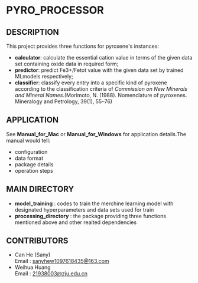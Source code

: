 # PYRO_PROCESSOR

## DESCRIPTION
This project provides three functions for pyroxene's instances:
+ **calculator**: calculate the essential cation value in terms of the given data set containing oxide data in required form;
+ **predictor**: predict Fe3+/Fetot value with the given data set by trained MLmodels respectively;
+ **classifier**: classify every entry into a specific kind of pyroxene according to the classification criteria of *Commission on New Minerals and Mineral Names*.(Morimoto, N. (1988). Nomenclature of pyroxenes. Mineralogy and Petrology, 39(1), 55–76) 

## APPLICATION
See **Manual_for_Mac** or **Manual_for_Windows** for application details.The manual would tell:
+ configuration  
+ data format 
+ package details
+ operation steps

## MAIN DIRECTORY
+ **model_training** : codes to train the merchine learning model with designated hyperparameters   and data sets used for train
+ **processing_directory** : the package providing three functions mentioned above and other realted dependencies

## CONTRIBUTORS
+ Can He (Sany)  
Email : sanyhew1097618435@163.com
+ Weihua Huang  
Email : 21938003@zju.edu.cn


